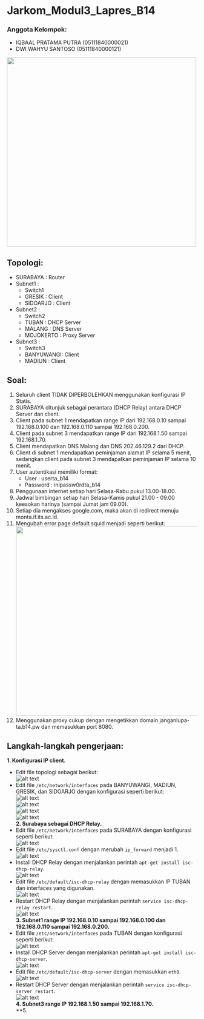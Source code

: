 # **Jarkom_Modul3_Lapres_B14**
### Anggota Kelompok:
- IQBAAL PRATAMA PUTRA  (05111840000021)
- DWI WAHYU SANTOSO     (05111840000121)

<img src="images/topologi.PNG" width="500">

## Topologi:
- SURABAYA    : Router
- Subnet1     : 
  - Switch1
  - GRESIK    : Client
  - SIDOARJO  : Client
- Subnet2     :
  - Switch2
  - TUBAN     : DHCP Server
  - MALANG    : DNS Server
  - MOJOKERTO : Proxy Server
- Subnet3     :
  - Switch3
  - BANYUWANGI: Client
  - MADIUN    : Client

## Soal:
1. Seluruh client TIDAK DIPERBOLEHKAN menggunakan konfigurasi IP Statis. <br>
2. SURABAYA ditunjuk sebagai perantara (DHCP Relay) antara DHCP Server dan client. <br>
3. Client pada subnet 1 mendapatkan range IP dari 192.168.0.10 sampai 192.168.0.100 dan 192.168.0.110 sampai 192.168.0.200. <br>
4. Client pada subnet 3 mendapatkan range IP dari 192.168.1.50 sampai 192.168.1.70. <br>
5. Client mendapatkan DNS Malang dan DNS 202.46.129.2 dari DHCP. <br>
6. Client di subnet 1 mendapatkan peminjaman alamat IP selama 5 menit, sedangkan client pada subnet 3 mendapatkan peminjaman IP selama 10 menit. <br>
7. User autentikasi memiliki format: <br>
   - User : userta_b14 <br>
   - Password : inipassw0rdta_b14 <br>
8. Penggunaan internet setiap hari Selasa-Rabu pukul 13.00-18.00. <br>
9. Jadwal bimbingan setiap hari Selasa-Kamis pukul 21.00 - 09.00 keesokan harinya (sampai Jumat jam 09.00). <br>
10. Setiap dia mengakses google.com, maka akan di redirect menuju monta.if.its.ac.id. <br>
11. Mengubah error page default squid menjadi seperti berikut: <br>
<img src="images/error-page.PNG" width="500"> <br>
12. Menggunakan proxy cukup dengan mengetikkan domain janganlupa-ta.b14.pw dan memasukkan port 8080. <br>

## Langkah-langkah pengerjaan:
**1. Konfigurasi IP client.** <br>
- Edit file topologi sebagai berikut: <br>
![alt text](/images/0.1.png) <br>
- Edit file `/etc/network/interfaces` pada BANYUWANGI, MADIUN, GRESIK, dan SIDOARJO dengan konfigurasi seperti berikut: <br>
![alt text](/images/1.1.png) <br>
![alt text](/images/1.2.png) <br>
![alt text](/images/1.3.png) <br>
![alt text](/images/1.4.png) <br>
**2. Surabaya sebagai DHCP Relay.** <br>
- Edit file `/etc/network/interfaces` pada SURABAYA dengan konfigurasi seperti berikut: <br>
![alt text](/images/2.1.png) <br>
- Edit file `/etc/sysctl.conf` dengan merubah `ip_forward` menjadi 1. <br>
![alt text](/images/2.2.png) <br>
- Install DHCP Relay dengan menjalankan perintah `apt-get install isc-dhcp-relay`. <br>
![alt text](/images/2.3.png) <br>
- Edit file `/etc/default/isc-dhcp-relay` dengan memasukkan IP TUBAN dan interfaces yang digunakan. <br>
![alt text](/images/2.4.png) <br>
- Restart DHCP Relay dengan menjalankan perintah `service isc-dhcp-relay restart`. <br>
![alt text](/images/2.5.png) <br>
**3. Subnet1 range IP 192.168.0.10 sampai 192.168.0.100 dan 192.168.0.110 sampai 192.168.0.200.** <br>
- Edit file `/etc/network/interfaces` pada TUBAN dengan konfigurasi seperti berikut: <br>
![alt text](/images/3.1.png) <br>
- Install DHCP Server dengan menjalankan perintah `apt-get install isc-dhcp-server`. <br>
![alt text](/images/3.2.png) <br>
- Edit file `/etc/default/isc-dhcp-server` dengan memasukkan `eth0`. <br>
![alt text](/images/3.3.png) <br>
- Restart DHCP Server dengan menjalankan perintah `service isc-dhcp-server restart`. <br>
![alt text](/images/3.4.png) <br>
**4. Subnet3 range IP 192.168.1.50 sampai 192.168.1.70.** <br>
**5. 
